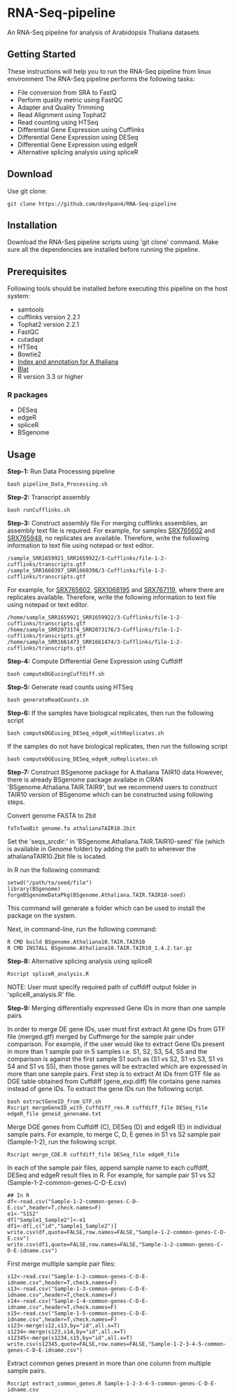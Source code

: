 # RNA-Seq-pipeline
An RNA-Seq pipeline for analysis of Arabidopsis Thaliana datasets
## Getting Started
These instructions will help you to run the RNA-Seq pipeline from linux environment
The RNA-Seq pipeline performs the following tasks:
* File conversion from SRA to FastQ
* Perform quality metric using FastQC
* Adapter and Quality Trimming
* Read Alignment using Tophat2
* Read counting using HTSeq
* Differential Gene Expression using Cufflinks
* Differential Gene Expression using DESeq
* Differential Gene Expression using edgeR
* Alternative splicing analysis using spliceR
## Download
Use git clone:
```
git clone https://github.com/deshpan4/RNA-Seq-pipeline
```
## Installation
Download the RNA-Seq pipeline scripts using 'git clone' command. Make sure all the dependencies are installed before running the pipeline.
## Prerequisites
Following tools should be installed before executing this pipeline on the host system:
* samtools
* cufflinks version 2.2.1
* Tophat2 version 2.2.1
* FastQC
* cutadapt
* HTSeq
* Bowtie2
* [Index and annotation for A.thaliana](ftp://igenome:G3nom3s4u@ussd-ftp.illumina.com/Arabidopsis_thaliana/Ensembl/TAIR10/Arabidopsis_thaliana_Ensembl_TAIR10.tar.gz)
* [Blat](https://users.soe.ucsc.edu/~kent/src/blatSrc35.zip)
* R version 3.3 or higher
### R packages
* DESeq
* edgeR
* spliceR
* BSgenome
## Usage
**Step-1:** Run Data Processing pipeline
```
bash pipeline_Data_Processing.sh
```
**Step-2:** Transcript assembly
```
bash runCufflinks.sh
```
**Step-3:** Construct assembly file
For merging cufflinks assemblies, an assembly text file is required. For example, for samples [SRX765602](https://www.ncbi.nlm.nih.gov/sra/SRX765602[accn]) and [SRX765948](https://www.ncbi.nlm.nih.gov/sra/SRX765948[accn]), no replicates are available. Therefore, write the following information to text file using notepad or text editor.
```
/sample_SRR1659921_SRR1659922/3-Cufflinks/file-1-2-cufflinks/transcripts.gtf
/sample_SRR1660397_SRR1660398/3-Cufflinks/file-1-2-cufflinks/transcripts.gtf
```
For example, for [SRX765602](https://www.ncbi.nlm.nih.gov/sra/SRX765602[accn]), [SRX1068195](https://www.ncbi.nlm.nih.gov/sra/SRX1068195[accn]) and [SRX767119](https://www.ncbi.nlm.nih.gov/sra/SRX767119[accn]), where there are replicates available. Therefore, write the following information to text file using notepad or text editor.
```
/home/sample_SRR1659921_SRR1659922/3-Cufflinks/file-1-2-cufflinks/transcripts.gtf
/home/sample_SRR2073174_SRR2073176/3-Cufflinks/file-1-2-cufflinks/transcripts.gtf
/home/sample_SRR1661473_SRR1661474/3-Cufflinks/file-1-2-cufflinks/transcripts.gtf
```
**Step-4:** Compute Differential Gene Expression using Cuffdiff
```
bash computeDGEusingCuffdiff.sh
```
**Step-5:** Generate read counts using HTSeq
```
bash generateReadCounts.sh
```
**Step-6:** If the samples have biological replicates, then run the following script
```
bash computeDGEusing_DESeq_edgeR_withReplicates.sh
```
If the samples do not have biological replicates, then run the following script
```
bash computeDGEusing_DESeq_edgeR_noReplicates.sh
```
**Step-7:** Construct BSgenome package for A.thaliana TAIR10 data
However, there is already BSgenome package availabe in CRAN 'BSgenome.Athaliana.TAIR.TAIR9', but we recommend users to construct TAIR10 version of BSgenome which can be constructed using following steps.

Convert genome FASTA to 2bit
```
faToTwoBit genome.fa athalianaTAIR10.2bit
```

Set the 'seqs_srcdir:' in 'BSgenome.Athaliana.TAIR.TAIR10-seed' file (which is available in Genome folder) by adding the path to wherever the athalianaTAIR10.2bit file is located.

In R run the following command:

```
setwd("/path/to/seed/file")
library(BSgenome)
forgeBSgenomeDataPkg(BSgenome.Athaliana.TAIR.TAIR10-seed)
```

This command will generate a folder which can be used to install the package on the system.

Next, in command-line, run the following command:

```
R CMD build BSgenome.Athaliana10.TAIR.TAIR10
R CMD INSTALL BSgenome.Athaliana10.TAIR.TAIR10_1.4.2.tar.gz
```
**Step-8:** Alternative splicing analysis using spliceR
```
Rscript spliceR_analysis.R
```
NOTE: User must specify required path of cuffdiff output folder in 'spliceR_analysis.R' file.

**Step-9:** Merging differentially expressed Gene IDs in more than one sample pairs

In order to merge DE gene IDs, user must first extract At gene IDs from GTF file (merged.gtf) merged by Cuffmerge for the sample pair under comparison. For example, if the user would like to extract Gene IDs present in more than 1 sample pair in 5 samples i.e. S1, S2, S3, S4, S5 and the comparison is against the first sample S1 such as (S1 vs S2, S1 vs S3, S1 vs S4 and S1 vs S5), then those genes will be extracted which are expressed in more than one sample pairs. First step is to extract At IDs from GTF file as DGE table obtained from Cuffdiff (gene_exp.diff) file contains gene names instead of gene IDs. To extract the gene IDs run the following script.
```
bash extractGeneID_from_GTF.sh
Rscript mergeGeneID_with_Cuffdiff_res.R cuffdiff_file DESeq_file edgeR_file geneid_genename.txt
```
Merge DGE genes from Cuffdiff (C), DESeq (D) and edgeR (E) in individual sample pairs. For example, to merge C, D, E genes in S1 vs S2 sample pair (Sample-1-2), run the following script.
```
Rscript merge_CDE.R cuffdiff_file DESeq_file edgeR_file
```
In each of the sample pair files, append sample name to each cuffdiff, DESeq and edgeR result files in R. For example, for sample pair S1 vs S2 (Sample-1-2-common-genes-C-D-E.csv)
```
## In R
df<-read.csv("Sample-1-2-common-genes-C-D-E.csv",header=T,check.names=F)
e1<-"S1S2"
df["Sample1_Sample2"]<-e1
df1<-df[,c("id","Sample1_Sample2")]
write.csv(df,quote=FALSE,row.names=FALSE,"Sample-1-2-common-genes-C-D-E.csv")
write.csv(df1,quote=FALSE,row.names=FALSE,"Sample-1-2-common-genes-C-D-E-idname.csv")
```
First merge multiple sample pair files:
```
s12<-read.csv("Sample-1-2-common-genes-C-D-E-idname.csv",header=T,check.names=F)
s13<-read.csv("Sample-1-3-common-genes-C-D-E-idname.csv",header=T,check.names=F)
s14<-read.csv("Sample-1-4-common-genes-C-D-E-idname.csv",header=T,check.names=F)
s15<-read.csv("Sample-1-5-common-genes-C-D-E-idname.csv",header=T,check.names=F)
s123<-merge(s12,s13,by="id",all.x=T)
s1234<-merge(s123,s14,by="id",all.x=T)
s12345<-merge(s1234,s15,by="id",all.x=T)
write.csv(s12345,quote=FALSE,row.names=FALSE,"Sample-1-2-3-4-5-common-genes-C-D-E-idname.csv")
```
Extract common genes present in more than one column from multiple sample pairs.
```
Rscript extract_common_genes.R Sample-1-2-3-4-5-common-genes-C-D-E-idname.csv
```

